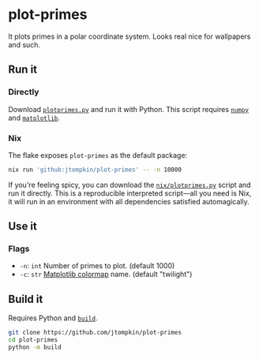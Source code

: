 # plot-primes

It plots primes in a polar coordinate system. Looks real nice for wallpapers and such.

## Run it

### Directly

Download [`plotprimes.py`](https://github.com/jtompkin/plot-primes/blob/main/plotprimes.py) and run it with Python. This script requires [`numpy`](https://pypi.org/project/numpy/) and [`matplotlib`](https://pypi.org/project/matplotlib/).

### Nix

The flake exposes `plot-primes` as the default package:

```bash
nix run 'github:jtompkin/plot-primes' -- -n 10000
```

If you're feeling spicy, you can download the [`nix/plotprimes.py`](https://github.com/jtompkin/plot-primes/blob/main/nix/plotprimes.py) script and run it directly. This is a reproducible interpreted script&mdash;all you need is Nix, it will run in an environment with all dependencies satisfied automagically.

## Use it

### Flags

- `-n`: `int` Number of primes to plot. (default 1000)
- `-c`: `str` [Matplotlib colormap](https://matplotlib.org/stable/users/explain/colors/colormaps.html) name. (default "twilight")

## Build it

Requires Python and [`build`](https://pypi.org/project/build/).

```bash
git clone https://github.com/jtompkin/plot-primes
cd plot-primes
python -m build
```
